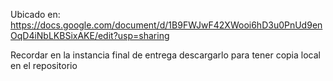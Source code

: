 Ubicado en: https://docs.google.com/document/d/1B9FWJwF42XWooi6hD3u0PnUd9enOqD4iNbLKBSixAKE/edit?usp=sharing

Recordar en la instancia final de entrega descargarlo para tener copia local en el repositorio
